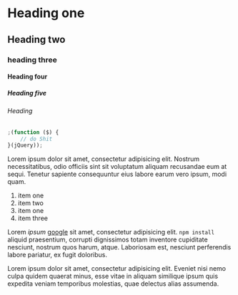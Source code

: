 # Heading one
## Heading two
### heading three
#### Heading four
##### Heading five
###### Heading

```javascript
;(function ($) {
    // do Shit
}(jQuery));
```

Lorem ipsum dolor sit amet, consectetur adipisicing elit. Nostrum necessitatibus, odio officiis sint sit voluptatum aliquam recusandae eum at sequi. Tenetur sapiente consequuntur eius labore earum vero ipsum, modi quam.

1. item one
2. item two
3. item one
3. item three

Lorem *ipsum* [google][google] sit amet, consectetur adipisicing elit. 
`npm install` aliquid praesentium, corrupti dignissimos totam inventore cupiditate nesciunt, nostrum quos harum, atque. Laboriosam est, nesciunt perferendis labore pariatur, ex fugit doloribus.

Lorem ipsum dolor sit amet, consectetur adipisicing elit. Eveniet nisi nemo culpa quidem quaerat minus, esse vitae in aliquam similique ipsum quis expedita veniam temporibus molestias, quae delectus alias assumenda.



[google]: http://google.com
